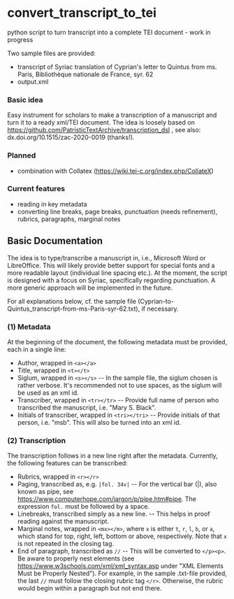# convert_transcript_to_tei
python script to turn transcript into a complete TEI document - work in progress

Two sample files are provided:
* transcript of Syriac translation of Cyprian's letter to Quintus from ms. Paris, Bibliothèque nationale de France, syr. 62
* output.xml

### Basic idea
Easy instrument for scholars to make a transcription of a manuscript and turn it to a ready xml/TEI document.
The idea is loosely based on https://github.com/PatristicTextArchive/transcription_dsl , see also: dx.doi.org/10.1515/zac-2020-0019 (thanks!).

### Planned
* combination with Collatex (https://wiki.tei-c.org/index.php/CollateX)

### Current features
* reading in key metadata
* converting line breaks, page breaks, punctuation (needs refinement), rubrics, paragraphs, marginal notes

## Basic Documentation
The idea is to type/transcribe a manuscript in, i.e., Microsoft Word or LibreOffice. This will likely provide better support for special fonts and a more readable layout (individual line spacing etc.). At the moment, the script is designed with a focus on Syriac, specifically regarding punctuation. A more generic approach will be implemented in the future.

For all explanations below, cf. the sample file (Cyprian-to-Quintus_transcript-from-ms-Paris-syr-62.txt), if necessary.

### (1) Metadata
At the beginning of the document, the following metadata must be provided, each in a single line:
* Author, wrapped in `<a></a>`
* Title, wrapped in `<t></t>`
* Siglum, wrapped in `<s></s>` -- In the sample file, the siglum chosen is rather verbose. It's recommended not to use spaces, as the siglum will be used as an xml id.
* Transcriber, wrapped in `<tr></tr>` -- Provide full name of person who transcribed the manuscript, i.e. "Mary S. Black".
* Initials of transcriber, wrapped in `<tri></tri>` -- Provide initials of that person, i.e. "msb". This will also be turned into an xml id.

### (2) Transcription
The transcription follows in a new line right after the metadata. Currently, the following features can be transcribed:
* Rubrics, wrapped in `<r></r>`
* Paging, transcribed as, e.g. `|fol. 34v|` -- For the vertical bar (|), also known as pipe, see https://www.computerhope.com/jargon/p/pipe.htm#pipe. The expression `fol.` must be followed by a space.
* Linebreaks, transcribed simply as a new line. -- This helps in proof reading against the manuscript.
* Marginal notes, wrapped in `<mx></m>`, where `x` is either `t`, `r`, `l`, `b`, or `a`, which stand for top, right, left, bottom or above, respectively. Note that `x` is not repeated in the closing tag.
* End of paragraph, transcribed as `//` -- This will be converted to `</p><p>`. Be aware to properly nest elements (see https://www.w3schools.com/xml/xml_syntax.asp under "XML Elements Must be Properly Nested"). For example, in the sample .txt-file provided, the last `//` must follow the closing rubric tag `</r>`. Otherwise, the rubric would begin within a paragraph but not end there.
